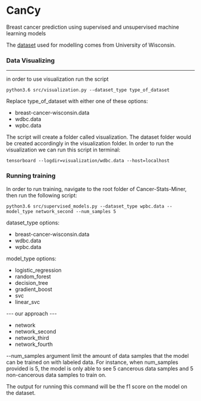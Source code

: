 # CanCy
Breast cancer prediction using supervised and unsupervised machine learning models

The [dataset](http://archive.ics.uci.edu/ml/datasets/Breast+Cancer+Wisconsin+%28Original%29) used for modelling comes from University of Wisconsin.


### Data Visualizing
---
in order to use visualization
run the script 

```python3.6 src/visualization.py --dataset_type type_of_dataset```

Replace type_of_dataset with either one of these options: 
- breast-cancer-wisconsin.data
- wdbc.data
- wpbc.data

The script will create a folder called visualization. The dataset folder would be created accordingly 
in the visualization folder. In order to run the visualization we can run this script in terminal:

```tensorboard --logdir=visualization/wdbc.data --host=localhost ```


### Running training
In order to run training, navigate to the root folder of Cancer-Stats-Miner, then run the following script:
``` 
python3.6 src/supervised_models.py --dataset_type wpbc.data --model_type network_second --num_samples 5
```
dataset_type options:
- breast-cancer-wisconsin.data
- wdbc.data
- wpbc.data

model_type options:
- logistic_regression
- random_forest
- decision_tree
- gradient_boost
- svc
- linear_svc

--- our approach ---
- network
- network_second
- network_third
- network_fourth

--num_samples argument limit the amount of data samples that the model can be trained on with labeled data.
For instance, when num_samples provided is 5, the model is only able to see 5 cancerous data samples and 5 
non-cancerous data samples to train on.

The output for running this command will be the f1 score on the model on the dataset.
